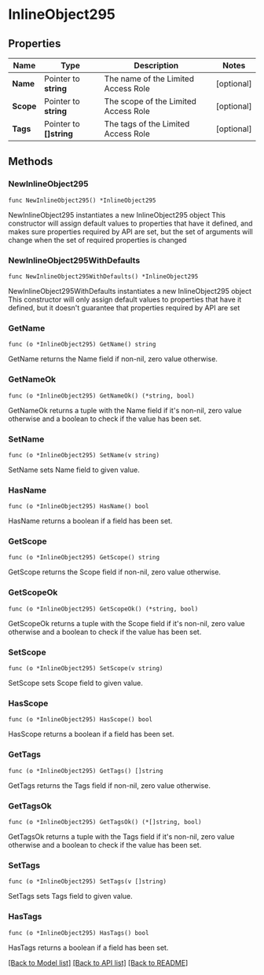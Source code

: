 # InlineObject295

## Properties

Name | Type | Description | Notes
------------ | ------------- | ------------- | -------------
**Name** | Pointer to **string** | The name of the Limited Access Role | [optional] 
**Scope** | Pointer to **string** | The scope of the Limited Access Role | [optional] 
**Tags** | Pointer to **[]string** | The tags of the Limited Access Role | [optional] 

## Methods

### NewInlineObject295

`func NewInlineObject295() *InlineObject295`

NewInlineObject295 instantiates a new InlineObject295 object
This constructor will assign default values to properties that have it defined,
and makes sure properties required by API are set, but the set of arguments
will change when the set of required properties is changed

### NewInlineObject295WithDefaults

`func NewInlineObject295WithDefaults() *InlineObject295`

NewInlineObject295WithDefaults instantiates a new InlineObject295 object
This constructor will only assign default values to properties that have it defined,
but it doesn't guarantee that properties required by API are set

### GetName

`func (o *InlineObject295) GetName() string`

GetName returns the Name field if non-nil, zero value otherwise.

### GetNameOk

`func (o *InlineObject295) GetNameOk() (*string, bool)`

GetNameOk returns a tuple with the Name field if it's non-nil, zero value otherwise
and a boolean to check if the value has been set.

### SetName

`func (o *InlineObject295) SetName(v string)`

SetName sets Name field to given value.

### HasName

`func (o *InlineObject295) HasName() bool`

HasName returns a boolean if a field has been set.

### GetScope

`func (o *InlineObject295) GetScope() string`

GetScope returns the Scope field if non-nil, zero value otherwise.

### GetScopeOk

`func (o *InlineObject295) GetScopeOk() (*string, bool)`

GetScopeOk returns a tuple with the Scope field if it's non-nil, zero value otherwise
and a boolean to check if the value has been set.

### SetScope

`func (o *InlineObject295) SetScope(v string)`

SetScope sets Scope field to given value.

### HasScope

`func (o *InlineObject295) HasScope() bool`

HasScope returns a boolean if a field has been set.

### GetTags

`func (o *InlineObject295) GetTags() []string`

GetTags returns the Tags field if non-nil, zero value otherwise.

### GetTagsOk

`func (o *InlineObject295) GetTagsOk() (*[]string, bool)`

GetTagsOk returns a tuple with the Tags field if it's non-nil, zero value otherwise
and a boolean to check if the value has been set.

### SetTags

`func (o *InlineObject295) SetTags(v []string)`

SetTags sets Tags field to given value.

### HasTags

`func (o *InlineObject295) HasTags() bool`

HasTags returns a boolean if a field has been set.


[[Back to Model list]](../README.md#documentation-for-models) [[Back to API list]](../README.md#documentation-for-api-endpoints) [[Back to README]](../README.md)


